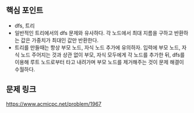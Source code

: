 ## 핵심 포인트

- dfs, 트리
- 일반적인 트리에서의 dfs 문제와 유사하다. 각 노드에서 최대 지름을 구하고 반환하는 값은 가중치가 최대인 값만 반환한다.
- 트리를 만들때는 항상 부모 노드, 자식 노드 추가에 유의하자. 입력에 부모 노드, 자식 노드 주어지는 것과 상관 없이 부모, 자식 모두에게 각 노드를 추가한 뒤, dfs를 이용해 루트 노드로부터 타고 내려가며 부모 노드를 제거해주는 것이 문제 해결이 수월하다.

## 문제 링크 

https://www.acmicpc.net/problem/1967
